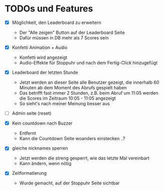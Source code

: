 # TODOs und Features

-[x] Möglichkeit, den Leaderboard zu erweitern
  - Der "Alle zeigen" Button auf der Leaderboard Seite
  - Dafür müssen in DB mehr als 7 Scores sein

-[x] Konfetti Animation + Audio
  - Konfetti wird angezeigt
  - Audio-Effekte für Stoppuhr und nach dem Fertig-Click hinzugefügt

-[x] Leaderboard der letzten Stunde
   - Jetzt werden an dieser Seite alle Benutzer gezeigt, die innerhalb 60 Minuten ab dem Moment des Abrufs gespielt haben
   - Das betrifft fast immer 2 Stunden, z.B. beim Abruf um 11:05 werden die Scores im Zeitraum 10:05 - 11:05 angezeigt
   - So sieht's nach meiner Meinung besser aus

-[ ] Admin seite (reset)

-[x] Kein countdown nach Buzzer
  - Entfernt
  - Kann die Countdown Seite woanders einstecken ..?

-[x] gleiche nicknames sperren
  - Jetzt werden die streng gesperrt, wie das letzte Mal vereinbart
  - Kann ändern, wenn nötig

-[x] Zeitformatierung
  - Wurde gemacht, auf der Stoppuhr Seite sichtbar


